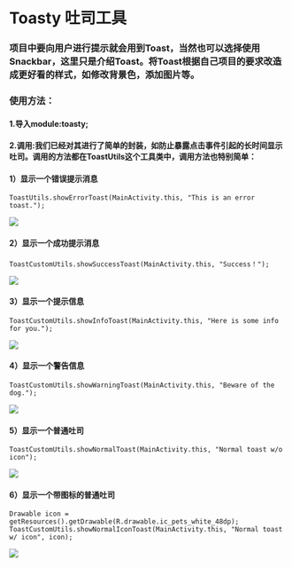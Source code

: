 # Toasty 吐司工具
### 项目中要向用户进行提示就会用到Toast，当然也可以选择使用Snackbar，这里只是介绍Toast。将Toast根据自己项目的要求改造成更好看的样式，如修改背景色，添加图片等。
### 使用方法：
#### 1.导入module:toasty;
#### 2.调用:我们已经对其进行了简单的封装，如防止暴露点击事件引起的长时间显示吐司。调用的方法都在ToastUtils这个工具类中，调用方法也特别简单：
#### 1）显示一个错误提示消息
```
ToastUtils.showErrorToast(MainActivity.this, "This is an error toast.");
```
![](https://github.com/youyutongxue/Toasty/blob/master/app/src/main/java/com/virgil/toasty/art/error.jpeg)

#### 2）显示一个成功提示消息
```
ToastCustomUtils.showSuccessToast(MainActivity.this, "Success！");
```
![](https://github.com/youyutongxue/Toasty/blob/master/app/src/main/java/com/virgil/toasty/art/success.jpeg)

#### 3）显示一个提示信息
```
ToastCustomUtils.showInfoToast(MainActivity.this, "Here is some info for you.");
```
![](https://github.com/youyutongxue/Toasty/blob/master/app/src/main/java/com/virgil/toasty/art/info.jpeg)

#### 4）显示一个警告信息
```
ToastCustomUtils.showWarningToast(MainActivity.this, "Beware of the dog.");
```
![](https://github.com/youyutongxue/Toasty/blob/master/app/src/main/java/com/virgil/toasty/art/warning.jpeg)

#### 5）显示一个普通吐司
```
ToastCustomUtils.showNormalToast(MainActivity.this, "Normal toast w/o icon");
```
![](https://github.com/youyutongxue/Toasty/blob/master/app/src/main/java/com/virgil/toasty/art/normal.jpeg)

#### 6）显示一个带图标的普通吐司
```
Drawable icon = getResources().getDrawable(R.drawable.ic_pets_white_48dp);
ToastCustomUtils.showNormalIconToast(MainActivity.this, "Normal toast w/ icon", icon);
```
![](https://github.com/youyutongxue/Toasty/blob/master/app/src/main/java/com/virgil/toasty/art/normal_icon.jpeg)
